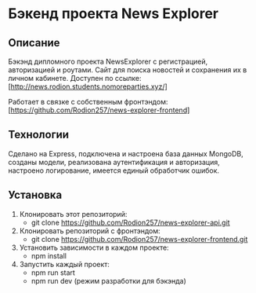 # Бэкенд проекта News Explorer

## Описание
Бэкэнд дипломного проекта NewsExplorer с регистрацией, авторизацией и роутами.
Сайт для поиска новостей и сохранения их в личном кабинете.
Доступен по ссылке: [http://news.rodion.students.nomoreparties.xyz/]

Работает в связке с собственным фронтэндом: [https://github.com/Rodion257/news-explorer-frontend]

## Технологии
Сделано на Express, подключена и настроена база данных MongoDB, созданы модели,
реализована аутентификация и авторизация, настроено логирование, имеется единый обработчик ошибок.

## Установка 
1. Клонировать этот репозиторий:
    + git clone https://github.com/Rodion257/news-explorer-api.git
2. Клонировать репозиторий с фронтэндом:
    + git clone https://github.com/Rodion257/news-explorer-frontend.git
2. Установить зависимости в каждом проекте:
    + npm install
3. Запустить каждый проект: 
    + npm run start
    + npm run dev (режим разработки для бэкэнда)
